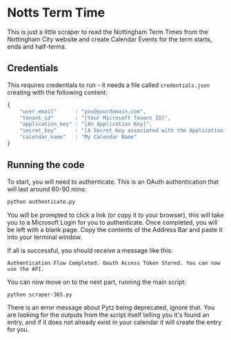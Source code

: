 # Notts Term Time

This is just a little scraper to read the Nottingham Term Times from the Nottingham City website and create Calendar Events for the term starts, ends and half-terms.

## Credentials

This requires credentials to run - it needs a file called `credentials.json` creating with the following content:

```js
{
    "user_email"      : "you@yourdomain.com",
    "tenant_id"       : "[Your Microsoft Tenant ID]",
    "application_key" : "[An Application Key]",
    "secret_key"      : "[A Secret Key associated with the Application Key]",
    "calendar_name"   : "My Calendar Name"
}
```

## Running the code

To start, you will need to authenticate. This is an OAuth authentication that will last around 60-90 mins:

```sh
python authenticate.py
```

You will be prompted to click a link (or copy it to your browser), this will take you to a Microsoft Login for you to authenticate. Once completed, you will be left with a blank page. Copy the contents of the Address Bar and paste it into your terminal window.

If all is successful, you should receive a message like this:

```
Authentication Flow Completed. Oauth Access Token Stored. You can now use the API.
```

You can now move on to the next part, running the main script:

```sh
python scraper-365.py
```

There is an error message about Pytz being deprecated, ignore that. You are looking for the outputs from the script itself telling you it's found an entry, and if it does not already exist in your calendar it will create the entry for you.